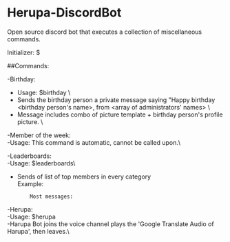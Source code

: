 # Herupa-DiscordBot
Open source discord bot that executes a collection of miscellaneous commands. 

Initializer: $

##Commands:

-Birthday:
  - Usage: $birthday <month-day-year> \
  - Sends the birthday person a private message saying "Happy birthday <birthday person's name>, from <array of administrators' names> \ 
  - Message includes combo of picture template + birthday person's profile picture. \
  
-Member of the week:\
  -Usage: This command is automatic, cannot be called upon.\
  
-Leaderboards:\
  -Usage: $leaderboards\
  - Sends of list of top members in every category\
    Example: 
    
            Most messages:

-Herupa:\
  -Usage: $herupa\
  -Harupa Bot joins the voice channel plays the 'Google Translate Audio of Harupa', then leaves.\
